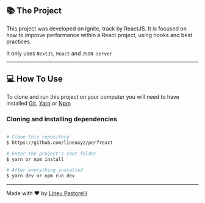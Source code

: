 ## 📚 The Project

This project was developed on Ignite, track by ReactJS. It is focused on how to improve performance within a React project, using hooks and best practices.

It only uses ```NextJS```, ```React``` and ```JSON server```

___
## 💻 How To Use

To clone and run this project on your computer you will need to have installed [Git](https://git-scm.com/downloads), [Yarn](https://classic.yarnpkg.com/en/docs/install/) or [Npm](https://nodejs.org/en/download/)

### Cloning and installing dependencies

```bash

# Clone this repository
$ https://github.com/lineuxyz/perfreact

# Enter the project's root folder
$ yarn or npm install

# After everything installed
$ yarn dev or npm run dev

```
---
Made with ❤️ by [Lineu Pastorelli](https://www.linkedin.com/in/lineu-pastorelli-5165a7186/)